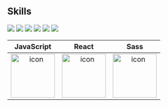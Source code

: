 ## Skills

<img src="https://img.shields.io/badge/HTML5-CC342D?logo=HTML5&logoColor=white"> <img src="https://img.shields.io/badge/CSS3-1572B6?logo=CSS3&logoColor=white"> <img src="https://img.shields.io/badge/Sass-cc6699?logo=Sass&logoColor=white"> 
<img src="https://img.shields.io/badge/JavaScript-F7DF1E?logo=JavaScript&logoColor=white"> <img src="https://img.shields.io/badge/React-61DAFB?logo=React&logoColor=white"> <img src="https://img.shields.io/badge/jQuery-0769AD?logo=jQuery&logoColor=white">




|JavaScript|React|Sass|
| :--: | :--: | :--: |
| <img src="https://techstack-generator.vercel.app/js-icon.svg" alt="icon" width="100" height="100" /> | <img src="https://techstack-generator.vercel.app/react-icon.svg" alt="icon" width="100" height="100" /> | <img src="https://techstack-generator.vercel.app/sass-icon.svg" alt="icon" width="100" height="100" /></div> |




